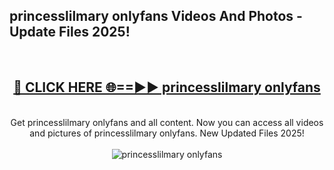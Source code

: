 <h2>princesslilmary onlyfans Videos And Photos - Update Files 2025!</h2>
<br>
<div align="center">
<h2><a href="https://linkcuts.com/hfmhzwbr" rel="nofollow">🔴 CLICK HERE 🌐==►► princesslilmary onlyfans</a></h2>
<br>
Get princesslilmary onlyfans and all content. Now you can access all videos and pictures of princesslilmary onlyfans. New Updated Files 2025!
<br>
<br>
<a href="https://linkcuts.com/hfmhzwbr" rel="nofollow" data-target="animated-image.originalLink"><img src="https://i.ibb.co.com/WyWwxjT/player-gif2.gif" alt="princesslilmary onlyfans" style="max-width: 100%; display: inline-block;" data-target="animated-image.originalImage"></a>
</div>
<br>
